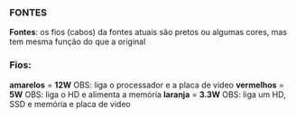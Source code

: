 ### FONTES
**Fontes**: os fios (cabos) da fontes atuais são pretos ou algumas cores, mas tem mesma função do que a original

### Fios:

**amarelos** = **12W** OBS: liga o processador e a placa de video
**vermelhos** = **5W** OBS: liga o HD e alimenta a memória 
**laranja** = **3.3W** OBS: liga um HD, SSD e memória e placa de video
